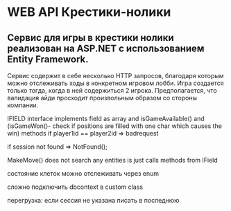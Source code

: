 # WEB API Крестики-нолики

Сервис для игры в крестики нолики реализован на ASP.NET с использованием Entity Framework.
---

Сервис содержит в себе несколько HTTP запросов, благодаря которым можно отслеживать ходы в конкретном игровом лобби. Игра создается только тогда, когда в ней содержиться 2 игрока. Предполагается, что валидация айди просходит произвольным образом со стороны компании. 


 IFIELD interface implements field as array and isGameAvailable() and (isGameWon()- check if positions are filled with one char which causes the win) methods 
 if player1id == player2id => badrequest
 
 if session not found => NotFound();
 
 MakeMove() does not search any entities is just calls methods from IField
 
состояние клеток можно отслеживать через enum 

сложно подключить dbcontext в custom class

перегрузка: если сессия не указана писать в последнюю
